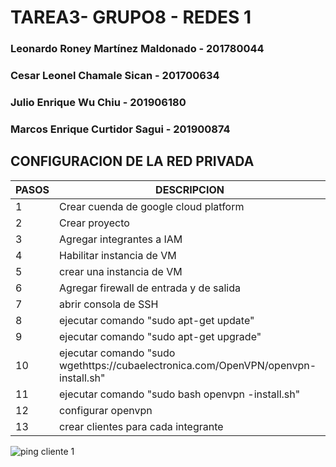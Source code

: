 # TAREA3- GRUPO8 - REDES 1
### Leonardo Roney Martínez Maldonado - 201780044
### Cesar Leonel Chamale Sican - 201700634
###  Julio Enrique Wu Chiu - 201906180
### Marcos Enrique Curtidor Sagui - 201900874

## CONFIGURACION DE LA RED PRIVADA 

| PASOS| DESCRIPCION| 
|-------------|------------------------|
| 1           | Crear cuenda de google cloud platform |
| 2           | Crear proyecto |
| 3           | Agregar integrantes a IAM |
| 4           | Habilitar instancia de VM |
| 5           | crear una instancia de VM |
| 6           | Agregar firewall de entrada y de salida |
| 7           | abrir consola de SSH |
| 8           | ejecutar comando "sudo apt-get update" |
| 9           | ejecutar comando "sudo apt-get upgrade"|
| 10           | ejecutar comando "sudo wgethttps://cubaelectronica.com/OpenVPN/openvpn-install.sh"|
| 11           | ejecutar comando "sudo bash openvpn -install.sh"|
| 12           | configurar openvpn |
| 13           | crear clientes para cada integrante |

![ping cliente 1](https://https://github.com/cesarchs/REDES1_T3_G8/blob/main/ping.jpeg)